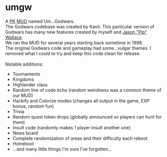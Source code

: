 umgw
====

A <a href="http://en.wikipedia.org/wiki/Player_killing#Player_killing">PK</a> <a href="http://en.wikipedia.org/wiki/MUD">MUD</a> named Um...Godwars.
<br>
The Godwars codebase was created by Kavir.  This particular version of Godwars has many new features created by myself and <a href="https://github.com/piptastic">Jason "Pip" Wallace</a>.
<br>
We ran the MUD for several years starting back sometime in 1998.
<br>
The original Godwars code and gameplay had some...vulgar themes.  I removed what I could to try and keep this code clean for release.
<br>
<br>
Notable additions:
<ul>
  <li>Tournaments</li>
  <li>Kingdoms</li>
	<li>Highlander class</li>
  <li>Random line of code echo (random weirdness was a common theme of our MUD)</li>
	<li>Hackify and Colorize modes (changes all output in the game, EXP bonus, random fun)</li>
  <li>Trivia</li>
  <li>Random quest token drops (globally announced so players can hunt for them)</li>
  <li>Insult code (randomly makes 1 player insult another one)</li>
  <li>News board</li>
  <li>Complete randomization of areas and their difficulty each reboot</li>
  <li>Hotreboot</li>
  <li>...and many little things I'm sure I've forgotten...</li>
</ul>

